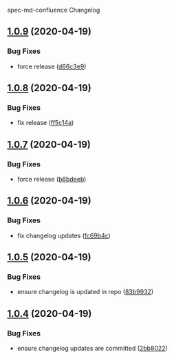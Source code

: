 spec-md-confluence Changelog

## [1.0.9](https://github.com/michaelmccord/spec-md-confluence/compare/v1.0.8...v1.0.9) (2020-04-19)


### Bug Fixes

* force release ([d66c3e9](https://github.com/michaelmccord/spec-md-confluence/commit/d66c3e98d7bba476aa556a1164de2b662ddb5716))

## [1.0.8](https://github.com/michaelmccord/spec-md-confluence/compare/v1.0.7...v1.0.8) (2020-04-19)


### Bug Fixes

* fix release ([ff5c14a](https://github.com/michaelmccord/spec-md-confluence/commit/ff5c14a5c7b1273e40b78c1fa4ea9dbb9a568a97))

## [1.0.7](https://github.com/michaelmccord/spec-md-confluence/compare/v1.0.6...v1.0.7) (2020-04-19)


### Bug Fixes

* force release ([b6bdeeb](https://github.com/michaelmccord/spec-md-confluence/commit/b6bdeeb3b34911c19688d9f51e3eb5000283d004))

## [1.0.6](https://github.com/michaelmccord/spec-md-confluence/compare/v1.0.5...v1.0.6) (2020-04-19)


### Bug Fixes

* fix changelog updates ([fc69b4c](https://github.com/michaelmccord/spec-md-confluence/commit/fc69b4c2837148ee55d7eb13a2985920683a629f))

## [1.0.5](https://github.com/michaelmccord/spec-md-confluence/compare/v1.0.4...v1.0.5) (2020-04-19)


### Bug Fixes

* ensure changelog is updated in repo ([83b9932](https://github.com/michaelmccord/spec-md-confluence/commit/83b9932e1bba3c0e9018a979279ceac2150be16d))

## [1.0.4](https://github.com/michaelmccord/spec-md-confluence/compare/v1.0.3...v1.0.4) (2020-04-19)


### Bug Fixes

* ensure changelog updates are committed ([2bb8022](https://github.com/michaelmccord/spec-md-confluence/commit/2bb80220a277603204c1a2348be2f5a056630e48))
